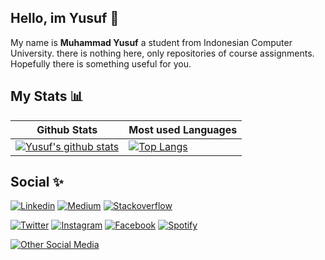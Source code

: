 ## Hello, im Yusuf 👋

My name is **Muhammad Yusuf** a student from Indonesian Computer University.
there is nothing here, only repositories of course assignments.
Hopefully there is something useful for you.

## My Stats 📊
|Github Stats|Most used Languages|
|---|---|
|[![Yusuf's github stats](https://github-readme-stats.vercel.app/api?username=M16Yusuf&show_icons=true&theme=tokyonight)](https://github.com/M16Yusuf/github-readme-stats)|[![Top Langs](https://github-readme-stats.vercel.app/api/top-langs/?username=M16Yusuf&layout=compact&theme=tokyonight)](https://github.com/M16Yusuf/github-readme-stats)|

## Social ✨
<!-- Social media but Produktivity -->

[![Linkedin](https://img.shields.io/badge/LinkedIn-0077B5?style=for-the-badge&logo=linkedin&logoColor=white)](https://www.linkedin.com/in/m16yusuf/)
[![Medium](https://img.shields.io/badge/Medium-000000?style=for-the-badge&logo=Medium&logoColor=white)](https://medium.com/@m16yusuf)
[![Stackoverflow](https://img.shields.io/badge/Stackoverflow-ffffff?style=for-the-badge&logo=Stackoverflow&logoColor=black)](https://stackoverflow.com/users/11044690/m16yusuf)

<!-- Social media but for fun-->

[![Twitter](https://img.shields.io/badge/Twitter-0077b5?style=for-the-badge&logo=Twitter&logoColor=white)](https://twitter.com/M16Yusuf)
[![Instagram](https://img.shields.io/badge/Instagram-9e0054?style=for-the-badge&logo=Instagram&logoColor=white)](https://www.instagram.com/M16Yusuf/)
[![Facebook](https://img.shields.io/badge/Facebook-00368c?style=for-the-badge&logo=Facebook&logoColor=white)](https://web.facebook.com/m16yusuff/)
[![Spotify](https://img.shields.io/badge/Spotify-00c220?style=for-the-badge&logo=Spotify&logoColor=white)](https://open.spotify.com/user/317neqyhvguhqivgdisjf5rvzgia?si=9520bb73572f4044&nd=1)


[![Other Social Media](https://img.shields.io/badge/Linktree-00c220?style=for-the-badge&logo=Linktree&logoColor=white)](https://linktr.ee/M16Yusuf)
<!-- 
**M16Yusuf/M16Yusuf** is a ✨ _special_ ✨ repository because its `README.md` (this file) appears on your GitHub profile. -->